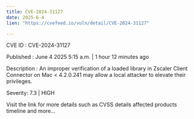 ```yaml
---
title: CVE-2024-31127
date: 2025-6-4
lien: "https://cvefeed.io/vuln/detail/CVE-2024-31127"

---
```


CVE ID : CVE-2024-31127

Published :  June 4
2025
5:15 a.m. | 1 hour
12 minutes ago

Description : An improper verification of a loaded library in Zscaler Client Connector on Mac < 4.2.0.241 may allow a local attacker to elevate their privileges.

Severity: 7.3 | HIGH

Visit the link for more details
such as CVSS details
affected products
timeline
and more...
